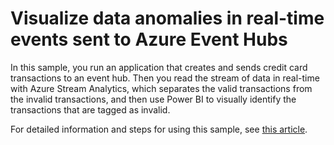 
# Visualize data anomalies in real-time events sent to Azure Event Hubs
In this sample, you run an application that creates and sends credit card transactions to an event hub. Then you read the stream of data in real-time with Azure Stream Analytics, which separates the valid transactions from the invalid transactions, and then use Power BI to visually identify the transactions that are tagged as invalid.

For detailed information and steps for using this sample, see [this article](https://docs.microsoft.com/azure/event-hubs/event-hubs-tutorial-visualize-anomalies). 